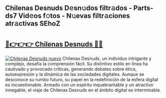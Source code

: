 ## Chilenas Desnuds D𝚎sn𝚞dos filtr𝚊dos - Parts-ds7 Vid𝚎os f𝚘tos - N𝚞evas filtr𝚊ciones atr𝚊ctivas SEhoZ

# <h2><a href="http://mb8ni9m.tromn.icu/?c=Chilenas+Desnuds">🔗👉👉👉 Chilenas Desnuds 🔗🔗</a></h2>

[![Chilenas Desnuds nuevo](https://i.imgur.com/pEAQMta.gif)](http://mb8ni9m.tromn.icu/?c=Chilenas+Desnuds)
Chilenas Desnuds, un individuo intrigante y complejo, desafía la comprensión fácil. Su distintivo estilo en línea ha cautivado y provocado críticas, generando debates sobre ética, autoexpresión y la dinámica de las sociedades digitales. Aunque se desconoce su rumbo futuro, su papel en la redefinición de la esfera digital es incuestionable. Armado con un espíritu inquebrantable y un atractivo innegable, el viaje de Chilenas Desnuds en el ámbito digital es interminable.
